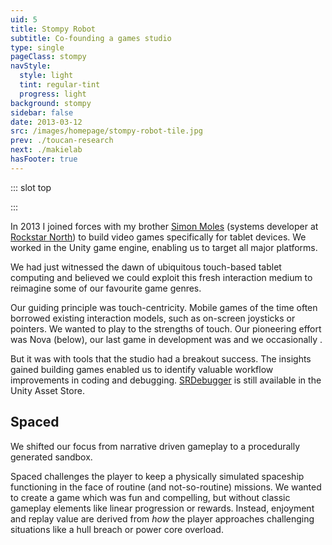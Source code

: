 ```yaml
---
uid: 5
title: Stompy Robot
subtitle: Co-founding a games studio
type: single
pageClass: stompy
navStyle:
  style: light
  tint: regular-tint
  progress: light
background: stompy
sidebar: false
date: 2013-03-12
src: /images/homepage/stompy-robot-tile.jpg
prev: ./toucan-research
next: ./makielab
hasFooter: true
---
```


::: slot top

<Stage-ProjectStage rag="rag-4" ragTitle="rag-2" titleColumnClass="is-three-fifths" ctaLabel="stompyrobot.uk" ctaUrl="https://stompyrobot.uk/"
description="I helped start Stompy Robot, an independent studio based in Edinburgh, creating games for mobile and tools for developers.">

<template v-slot:visual-column>
  <figure class="stompy-image">
    <Heros-ImageHero src="/images/stompy-robot/header-comp-export-grid.png" alt="Stompy Robot software"/>
  </figure>
</template>

<template v-slot:platform>

Mobile games
~ Unity plugins

</template>

<template v-slot:timeframe>

2013-2015
<!-- ~ (part-time) -->

</template>

<template v-slot:my-role>

Game Designer
~ Artist

</template>

<template v-slot:team>

Designer / Developer

</template>

</Stage-ProjectStage>

<style lang="sass">
@import "@theme/styles/variables.sass"

.stompy-image
  position: absolute
  left: -96%
  top: -42%
  width: 256%
  @media screen and (min-width: $fullhd)
    left: -90%;
    top: -42%;
    width: 280%;

.stompy .page-loader-generic
  display: none

</style>

:::

<Content-TextSection rag="rag-3" columnOffset="title-offset" padding="is-initial is-continuous">

In 2013 I joined forces with my brother [Simon Moles](https://www.simonmoles.com/) (systems developer at <span style="white-space: nowrap;">[Rockstar North](https://www.rockstarnorth.com/))</span> to build video games specifically for tablet devices. We worked in the Unity game engine, enabling us to target all major platforms.

<p class="subtitle">
We had just witnessed the dawn of ubiquitous touch-based tablet computing and believed we could exploit this fresh interaction medium to reimagine some of our favourite game genres.
</p>

<p>
Our guiding principle was touch-centricity. Mobile games of the time often borrowed existing interaction models, such as on-screen joysticks or pointers. We wanted to play to the strengths of touch. Our pioneering effort was Nova (below), our last game in development was <Content-ModalLink label="Spaced">
<template v-slot:modal>
<Content :page-key="$site.pages.find(p => p.path === '/extra/spaced/').key"/>
</template>
</Content-ModalLink> and we occasionally 


<Content-ModalLink label="Game jam">
<template v-slot:modal>

<div class="container is-fullhd">
<figure class="image parent-loading is-16by9">
    <iframe class="lazyload" data-src="https://player.vimeo.com/video/507179190" width="640" height="360" frameborder="0" webkitallowfullscreen mozallowfullscreen allowfullscreen></iframe>
</figure>
</div>

</template>
</Content-ModalLink>.
</p>

But it was with tools that the studio had a breakout success. The insights gained building games enabled us to identify valuable workflow improvements in coding and debugging. [SRDebugger](https://assetstore.unity.com/packages/tools/gui/srdebugger-console-tools-on-device-27688) is still available in the Unity Asset Store.

<template v-slot:aside>

</template>

</Content-TextSection>



<Content-ImageFrames-MainImageSection imageClass="is-16by9" url="https://www.youtube.com/embed/xZELuhMO9es" alt="Nova showreel" :aside="true" rag="rag-4" :iframe="true">

<template v-slot:content>

## Nova

<p class="subtitle">
  A tactical action RTS which specifically leverages the interaction opportunities offered by touch screens.
</p>

The player commands an elite squad of starship captains who must defend the freedom of the galaxy. Battle against ambitious new factions seeking dominance. As the player progresses, they collect new starships, characters, weaponry and equipment. Each possess advantages and abilities, which can be combined into effective strategies for defeating any opponent.


 <!-- as they endeavour to defeat the oppressive galactic powers present in the Milky Way galaxy.

Players will acquire new heroes and weaponry as they progress in the game. Heroes and weapons have unique abilities which the player can combine to develop the most effective strategy for defeating their opponents.

In dui odio, posuere eget tristique in, pellentesque nec dolor. Vestibulum quis metus purus. Fusce varius rhoncus enim sit amet semper. Maecenas non nunc id justo vehicula ultricies vestibulum eget ex. Integer mattis faucibus nunc, ut tristique magna bibendum sit amet.

Suspendisse ornare et mi sit amet lacinia. Proin eget dui purus. Aliquam a cursus erat, sit amet ultricies risus. Nulla at arcu sagittis, egestas libero ut, finibus massa. -->

<!--

Nova is a squad-based action RPG for tablet devices. I collaborated with an artist to create the visual style, silhouetting ships against a bright background and overlaying heavy glow effects for weapons, engines, highlights. A major focus was to take advantage of touch controls and streamlining interactions with the UI and squad control.


Nova is an action-strategy game for tablet devices. The player controls an elite squad of heroes in the far future as they endeavour to defeat the oppressive galactic powers present in the Milky Way galaxy.

Players will acquire new heroes and weaponry as they progress in the game. Heroes and weapons have unique abilities which the player can combine to develop the most effective strategy for defeating their opponents.

 -->

</template>

<template slot="aside">

<div class="stompy-vertical-fill-parent">
<div class="stompy-vertical-fill">

<figure class="image parent-loading is-3by2">
<img class="lazyload" data-src="/images/stompy-robot/nova-support-1.jpg" alt="Nova screenshot 1">
</figure>

<figure class="image parent-loading is-3by2">
<img class="lazyload" data-src="/images/stompy-robot/nova-support-2.jpg" alt="Nova screenshot 2">
</figure>

</div>
</div>

</template>


</Content-ImageFrames-MainImageSection>

<style lang="sass">
@import "@theme/styles/variables.sass"
/* TODO generalize */
.stompy-vertical-fill-parent
  position: relative
  height: 100%

.stompy-vertical-fill
  position: absolute
  top: 0
  bottom: 0
  left: 0
  width: 76%
  display: flex
  flex-direction: column
  justify-content: space-between
  .image
    margin: 0 !important

</style>

<Content-TextSection rag="rag-4" columnOffset="title-offset">

## Spaced

<p class="subtitle">
  We shifted our focus from narrative driven gameplay to a procedurally generated sandbox.
</p>

Spaced challenges the player to keep a physically simulated spaceship functioning in the face of routine (and not-so-routine) missions. We wanted to create a game which was fun and compelling, but without classic gameplay elements like linear progression or rewards. Instead, enjoyment and replay value are derived from _how_ the player approaches challenging situations like a hull breach or power core overload.

<br>

</Content-TextSection>

<Content :page-key="$site.pages.find(p => p.path === '/extra/spaced/').key"/>


<div style="padding-bottom: 9em;"></div>






<!--

to reimagine the game genres we loved in this new paradigm.

which specifically aims to leverage the interaction opportunities offered by touch screens.

Across all popular mobile platforms (iOS, Windows, Android), we design and craft fun, touch-centric games. We believe that a game should be designed for touch, fully exploiting the fresh input medium provided by this new technology.

with the Unity game engine



Emphasise what I did, what the challenges were, what was learnt in content text


-->
